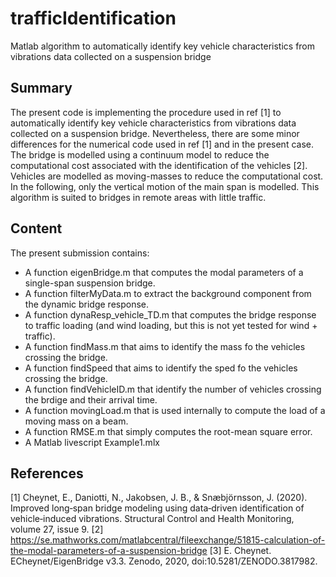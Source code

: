# trafficIdentification
Matlab algorithm to automatically identify key vehicle characteristics from vibrations data collected on a suspension bridge

## Summary

The present code is implementing the procedure used in ref [1] to automatically identify key vehicle characteristics from vibrations data collected on a suspension bridge. Nevertheless, there are some minor differences for the numerical code used in ref [1] and in the present case. The bridge is modelled using a continuum model to reduce the computational cost associated with the identification of the vehicles [2]. Vehicles are modelled as moving-masses to reduce the computational cost. In the following, only the vertical motion of the main span is modelled. This algorithm is suited to bridges in remote areas with little traffic.


 
## Content
The present submission contains:
  - A function eigenBridge.m that computes the modal parameters of a single-span suspension bridge.
  - A function filterMyData.m to extract the background component from the dynamic bridge response.
  - A function dynaResp_vehicle_TD.m that computes the bridge response to traffic loading (and wind loading, but this is not yet tested for wind + traffic).
  - A function findMass.m that aims to identify the mass fo the vehicles crossing the bridge.
  - A function findSpeed that aims to identify the sped fo the vehicles crossing the bridge.
  - A function findVehicleID.m that identify the number of vehicles crossing the brdige and their arrival time.
  - A function movingLoad.m that is used internally to compute the load of a moving mass on a beam.
  - A function RMSE.m that simply computes the root-mean square error.
  - A Matlab livescript Example1.mlx 
  
## References
[1] Cheynet, E., Daniotti, N., Jakobsen,  J. B., & Snæbjörnsson, J. (2020). Improved long‐span bridge modeling using data‐driven identification of vehicle‐induced vibrations. Structural Control and Health Monitoring, volume 27, issue 9.
[2]  https://se.mathworks.com/matlabcentral/fileexchange/51815-calculation-of-the-modal-parameters-of-a-suspension-bridge
[3]  E.  Cheynet. ECheynet/EigenBridge v3.3. Zenodo, 2020, doi:10.5281/ZENODO.3817982.
